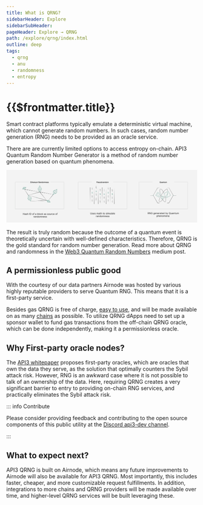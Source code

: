```yaml
---
title: What is QRNG?
sidebarHeader: Explore
sidebarSubHeader:
pageHeader: Explore → QRNG
path: /explore/qrng/index.html
outline: deep
tags:
  - qrng
  - anu
  - randomness
  - entropy
---
```


<PageHeader/>

<SearchHighlight/>

<FlexStartTag/>

# {{$frontmatter.title}}

Smart contract platforms typically emulate a deterministic virtual machine,
which cannot generate random numbers. In such cases, random number generation
(RNG) needs to be provided as an oracle service.

There are are currently limited options to access entropy on-chain. API3 Quantum Random Number Generator is a method of random number generation
based on quantum phenomena.

<img src="../assets/images/RNG_types.png" style="width:800px">

The result is truly random because the outcome of a quantum event is
theoretically uncertain with well-defined characteristics. Therefore, QRNG is
the gold standard for random number generation. Read more about QRNG and
randomness in the
[Web3 Quantum Random Numbers](https://medium.com/api3/api3-qrng-web3-quantum-random-numbers-4ca7517fc5bc)
medium post.

## A permissionless public good

With the courtesy of our data partners Airnode was hosted
by various highly reputable providers to serve Quantum RNG. This means that it is a
first-party service. 

Besides gas QRNG is free of charge,
[easy to use](/guides/qrng/index.md), and will be made available on as many
[chains](/reference/qrng/chains.md) as possible. To utilize QRNG dApps need to set up a sponsor wallet to fund gas transactions from the off-chain QRNG oracle, which can be done independently, making it a permissionless oracle. 

<!--Decentralized PRNG (e.g., RANDAO, VRF) has been the popular way of building RNG
oracle services. However, this configuration suffers from the same issues as any
third-party oracle network, in that setting up an oracle node that can provide
PRNG is trivial, which exposes the solution to
[Sybil attacks](https://en.wikipedia.org/wiki/Sybil_attack). Then, one needs to
trust the governing entity to select the network participants, which means
decentralized PRNG is only as secure and decentralized as the governing entity.-->

## Why First-party oracle nodes?

The
[API3 whitepaper](https://github.com/api3dao/api3-whitepaper/blob/master/api3-whitepaper.pdf)
proposes first-party oracles, which are oracles that own the data they serve, as
the solution that optimally counters the Sybil attack risk. However, RNG is an
awkward case where it is not possible to talk of an ownership of the data. Here,
requiring QRNG creates a very significant barrier to entry to providing on-chain
RNG services, and practically eliminates the Sybil attack risk.

<!--In this regard,
QRNG is the closest thing to a first-party RNG service.-->

<!-- review -->

::: info Contribute

Please consider providing feedback and contributing to the open source
components of this public utility at the
[Discord api3-dev channel](https://discord.com/channels/758003776174030948/765618225144266793).

:::

## What to expect next?

API3 QRNG is built on Airnode, which means any future improvements to Airnode
will also be available for API3 QRNG. Most importantly, this includes faster,
cheaper, and more customizable request fulfillments. In addition, integrations
to more chains and QRNG providers will be made available over time, and
higher-level QRNG services will be built leveraging these.

<FlexEndTag/>
